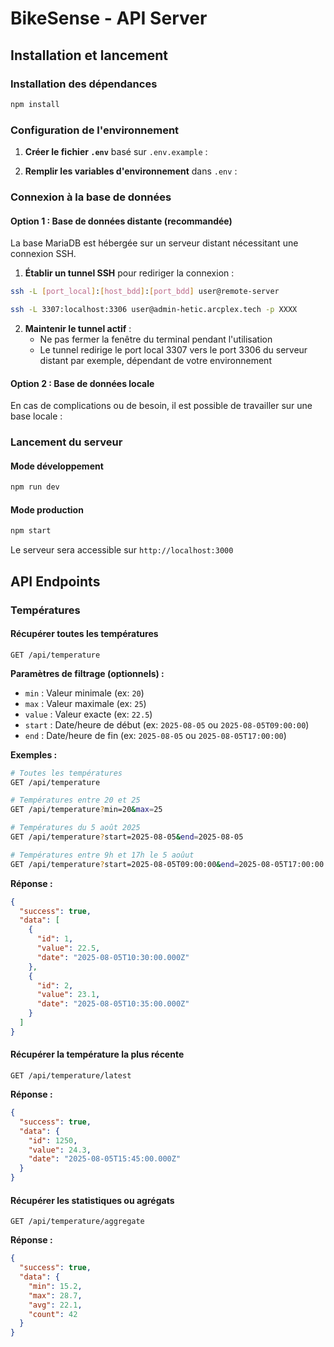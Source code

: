 # BikeSense - API Server

## Installation et lancement

### Installation des dépendances
```bash
npm install
```

### Configuration de l'environnement

1. **Créer le fichier `.env`** basé sur `.env.example` :

2. **Remplir les variables d'environnement** dans `.env` :

### Connexion à la base de données

#### Option 1 : Base de données distante (recommandée)

La base MariaDB est hébergée sur un serveur distant nécessitant une connexion SSH.

1. **Établir un tunnel SSH** pour rediriger la connexion :
```bash
ssh -L [port_local]:[host_bdd]:[port_bdd] user@remote-server

ssh -L 3307:localhost:3306 user@admin-hetic.arcplex.tech -p XXXX
```

2. **Maintenir le tunnel actif** :
   - Ne pas fermer la fenêtre du terminal pendant l'utilisation
   - Le tunnel redirige le port local 3307 vers le port 3306 du serveur distant par exemple, dépendant de votre environnement

#### Option 2 : Base de données locale

En cas de complications ou de besoin, il est possible de travailler sur une base locale :

### Lancement du serveur

#### Mode développement
```bash
npm run dev
```

#### Mode production
```bash
npm start
```

Le serveur sera accessible sur `http://localhost:3000`

## API Endpoints

### Températures

#### Récupérer toutes les températures
```http
GET /api/temperature
```

**Paramètres de filtrage (optionnels) :**
- `min` : Valeur minimale (ex: `20`)
- `max` : Valeur maximale (ex: `25`)
- `value` : Valeur exacte (ex: `22.5`)
- `start` : Date/heure de début (ex: `2025-08-05` ou `2025-08-05T09:00:00`)
- `end` : Date/heure de fin (ex: `2025-08-05` ou `2025-08-05T17:00:00`)

**Exemples :**
```bash
# Toutes les températures
GET /api/temperature

# Températures entre 20 et 25
GET /api/temperature?min=20&max=25

# Températures du 5 août 2025
GET /api/temperature?start=2025-08-05&end=2025-08-05

# Températures entre 9h et 17h le 5 aoûut
GET /api/temperature?start=2025-08-05T09:00:00&end=2025-08-05T17:00:00
```

**Réponse :**
```json
{
  "success": true,
  "data": [
    {
      "id": 1,
      "value": 22.5,
      "date": "2025-08-05T10:30:00.000Z"
    },
    {
      "id": 2,
      "value": 23.1,
      "date": "2025-08-05T10:35:00.000Z"
    }
  ]
}
```

#### Récupérer la température la plus récente
```http
GET /api/temperature/latest
```

**Réponse :**
```json
{
  "success": true,
  "data": {
    "id": 1250,
    "value": 24.3,
    "date": "2025-08-05T15:45:00.000Z"
  }
}
```

#### Récupérer les statistiques ou agrégats
```http
GET /api/temperature/aggregate
```

**Réponse :**
```json
{
  "success": true,
  "data": {
    "min": 15.2,
    "max": 28.7,
    "avg": 22.1,
    "count": 42
  }
}
```